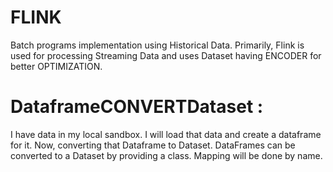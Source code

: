 # FLINK
Batch programs implementation using Historical Data. Primarily, Flink is used for processing Streaming Data and uses Dataset having ENCODER for better OPTIMIZATION.

DataframeCONVERTDataset :
=========================
I have data in my local sandbox. I will load that data and create a dataframe for it. Now, converting that Dataframe to Dataset.
DataFrames can be converted to a Dataset by providing a class. Mapping will be done by name.


